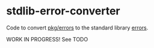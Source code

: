 # stdlib-error-converter

Code to convert [pkg/errors](https://github.com/pkg/errors) to the standard library [errors](https://pkg.go.dev/errors).

WORK IN PROGRESS! See TODO

